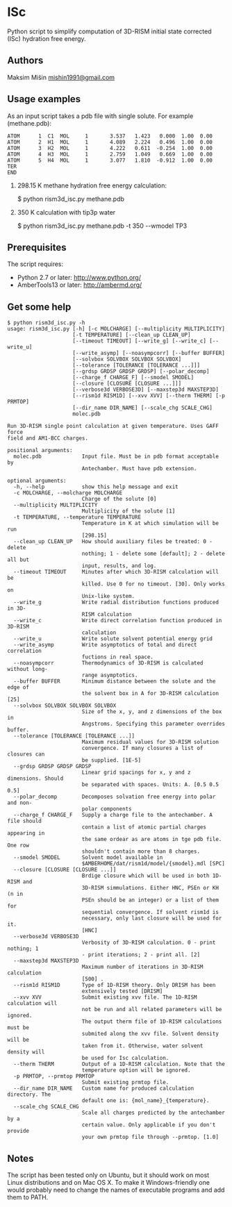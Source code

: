 ISc
===

Python script to simplify computation of 3D-RISM initial state corrected (ISc) hydration free energy.

Authors
-------
Maksim Mišin <mishin1991@gmail.com>

Usage examples
--------------

As an input script takes a pdb file with single solute. For example (methane.pdb):
```text
ATOM      1  C1  MOL     1       3.537   1.423   0.000  1.00  0.00
ATOM      2  H1  MOL     1       4.089   2.224   0.496  1.00  0.00
ATOM      3  H2  MOL     1       4.222   0.611  -0.254  1.00  0.00
ATOM      4  H3  MOL     1       2.759   1.049   0.669  1.00  0.00
ATOM      5  H4  MOL     1       3.077   1.810  -0.912  1.00  0.00
TER
END
```

1) 298.15 K methane hydration free energy calculation:

	$ python rism3d_isc.py methane.pdb

2) 350 K calculation with tip3p water
	
	$ python rism3d_isc.py methane.pdb -t 350 --wmodel TP3

Prerequisites
-------------

The script requires:

* Python 2.7 or later: http://www.python.org/
* AmberTools13 or later: http://ambermd.org/


Get some help
-------------

    $ python rism3d_isc.py -h
    usage: rism3d_isc.py [-h] [-c MOLCHARGE] [--multiplicity MULTIPLICITY]
                         [-t TEMPERATURE] [--clean_up CLEAN_UP]
                         [--timeout TIMEOUT] [--write_g] [--write_c] [--write_u]
                         [--write_asymp] [--noasympcorr] [--buffer BUFFER]
                         [--solvbox SOLVBOX SOLVBOX SOLVBOX]
                         [--tolerance [TOLERANCE [TOLERANCE ...]]]
                         [--grdsp GRDSP GRDSP GRDSP] [--polar_decomp]
                         [--charge_f CHARGE_F] [--smodel SMODEL]
                         [--closure [CLOSURE [CLOSURE ...]]]
                         [--verbose3d VERBOSE3D] [--maxstep3d MAXSTEP3D]
                         [--rism1d RISM1D] [--xvv XVV] [--therm THERM] [-p PRMTOP]
                         [--dir_name DIR_NAME] [--scale_chg SCALE_CHG]
                         molec.pdb

    Run 3D-RISM single point calculation at given temperature. Uses GAFF force
    field and AM1-BCC charges.

    positional arguments:
      molec.pdb             Input file. Must be in pdb format acceptable by
                            Antechamber. Must have pdb extension.

    optional arguments:
      -h, --help            show this help message and exit
      -c MOLCHARGE, --molcharge MOLCHARGE
                            Charge of the solute [0]
      --multiplicity MULTIPLICITY
                            Multiplicity of the solute [1]
      -t TEMPERATURE, --temperature TEMPERATURE
                            Temperature in K at which simulation will be run
                            [298.15]
      --clean_up CLEAN_UP   How should auxiliary files be treated: 0 - delete
                            nothing; 1 - delete some [default]; 2 - delete all but
                            input, results, and log.
      --timeout TIMEOUT     Minutes after which 3D-RISM calculation will be
                            killed. Use 0 for no timeout. [30]. Only works on
                            Unix-like system.
      --write_g             Write radial distribution functions produced in 3D-
                            RISM calculation
      --write_c             Write direct correlation function produced in 3D-RISM
                            calculation
      --write_u             Write solute solvent potential energy grid
      --write_asymp         Write asymptotics of total and direct correlation
                            fuctions in real space.
      --noasympcorr         Thermodynamics of 3D-RISM is calculated without long-
                            range asymptotics.
      --buffer BUFFER       Minimum distance between the solute and the edge of
                            the solvent box in A for 3D-RISM calculation [25]
      --solvbox SOLVBOX SOLVBOX SOLVBOX
                            Size of the x, y, and z dimensions of the box in
                            Angstroms. Specifying this parameter overrides buffer.
      --tolerance [TOLERANCE [TOLERANCE ...]]
                            Maximum residual values for 3D-RISM solution
                            convergence. If many closures a list of closures can
                            be supplied. [1E-5]
      --grdsp GRDSP GRDSP GRDSP
                            Linear grid spacings for x, y and z dimensions. Should
                            be separated with spaces. Units: A. [0.5 0.5 0.5]
      --polar_decomp        Decomposes solvation free energy into polar and non-
                            polar components
      --charge_f CHARGE_F   Supply a charge file to the antechamber. A file should
                            contain a list of atomic partial charges appearing in
                            the same ordear as are atoms in tge pdb file. One row
                            shouldn't contain more than 8 charges.
      --smodel SMODEL       Solvent model available in
                            $AMBERHOME/dat/rism1d/model/{smodel}.mdl [SPC]
      --closure [CLOSURE [CLOSURE ...]]
                            Brdige closure which will be used in both 1D-RISM and
                            3D-RISM simmulations. Either HNC, PSEn or KH (n in
                            PSEn should be an integer) or a list of them for
                            sequential convergence. If solvent rism1d is
                            necessary, only last closure will be used for it.
                            [HNC]
      --verbose3d VERBOSE3D
                            Verbosity of 3D-RISM calculation. 0 - print nothing; 1
                            - print iterations; 2 - print all. [2]
      --maxstep3d MAXSTEP3D
                            Maximum number of iterations in 3D-RISM calculation
                            [500] .
      --rism1d RISM1D       Type of 1D-RISM theory. Only DRISM has been
                            extensively tested [DRISM]
      --xvv XVV             Submit existing xvv file. The 1D-RISM calculation will
                            not be run and all related parameters will be ignored.
                            The output therm file of 1D-RISM calculations must be
                            submited along the xvv file. Solvent density will be
                            taken from it. Otherwise, water solvent density will
                            be used for Isc calculation.
      --therm THERM         Output of a 1D-RISM calculation. Note that the
                            temperature option will be ignored.
      -p PRMTOP, --prmtop PRMTOP
                            Submit existing prmtop file.
      --dir_name DIR_NAME   Custom name for produced calculation directory. The
                            default one is: {mol_name}_{temperature}.
      --scale_chg SCALE_CHG
                            Scale all charges predicted by the antechamber by a
                            certain value. Only applicable if you don't provide
                            your own prmtop file through --prmtop. [1.0]
                        

Notes
-----
The script has been tested only on Ubuntu, but it should work on most Linux distributions and on Mac OS X. To make it Windows-friendly one would probably need to change the names of executable programs and add them to PATH.



